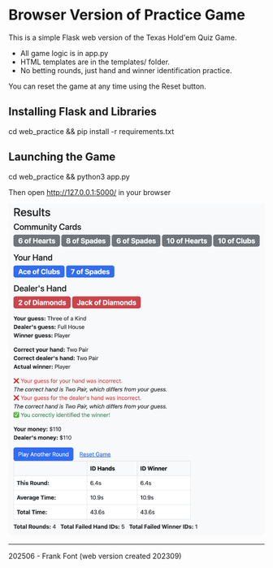 # Browser Version of Practice Game

This is a simple Flask web version of the Texas Hold'em Quiz Game.

- All game logic is in app.py
- HTML templates are in the templates/ folder.
- No betting rounds, just hand and winner identification practice.

You can reset the game at any time using the Reset button.

## Installing Flask and Libraries

cd web_practice && pip install -r requirements.txt

## Launching the Game

cd web_practice && python3 app.py

Then open http://127.0.0.1:5000/ in your browser

![Sample Browser Practice](images/sampleBrowserPractice1.png)

---
202506 - Frank Font (web version created 202309)
